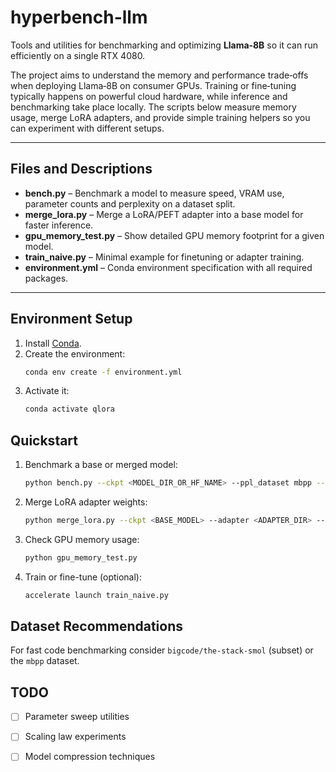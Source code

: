 # hyperbench-llm
Tools and utilities for benchmarking and optimizing **Llama‑8B** so it can run efficiently on a single RTX&nbsp;4080.

The project aims to understand the memory and performance trade‑offs when deploying Llama‑8B on consumer GPUs. Training or fine‑tuning typically happens on powerful cloud hardware, while inference and benchmarking take place locally. The scripts below measure memory usage, merge LoRA adapters, and provide simple training helpers so you can experiment with different setups.

---

## Files and Descriptions

* **bench.py** – Benchmark a model to measure speed, VRAM use, parameter counts and perplexity on a dataset split.
* **merge_lora.py** – Merge a LoRA/PEFT adapter into a base model for faster inference.
* **gpu_memory_test.py** – Show detailed GPU memory footprint for a given model.
* **train_naive.py** – Minimal example for finetuning or adapter training.
* **environment.yml** – Conda environment specification with all required packages.

---

## Environment Setup

1. Install [Conda](https://docs.conda.io/).
2. Create the environment:
   ```bash
   conda env create -f environment.yml
   ```
3. Activate it:
   ```bash
   conda activate qlora
   ```

## Quickstart

1. Benchmark a base or merged model:
   ```bash
   python bench.py --ckpt <MODEL_DIR_OR_HF_NAME> --ppl_dataset mbpp --ppl_split train[:1024] --out result.json
   ```
2. Merge LoRA adapter weights:
   ```bash
   python merge_lora.py --ckpt <BASE_MODEL> --adapter <ADAPTER_DIR> --out <OUTPUT_DIR>
   ```
3. Check GPU memory usage:
   ```bash
   python gpu_memory_test.py
   ```
4. Train or fine-tune (optional):
   ```bash
   accelerate launch train_naive.py
   ```

## Dataset Recommendations

For fast code benchmarking consider `bigcode/the-stack-smol` (subset) or the `mbpp` dataset.

## TODO

- [ ] Parameter sweep utilities
- [ ] Scaling law experiments
- [ ] Model compression techniques



